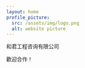 ```yaml
---
layout: home
profile_picture:
  src: /assets/img/logo.png
  alt: website picture
---
```


<p>
  和君工程咨询有限公司
</p>

<p>
  歡迎合作！
</p>
